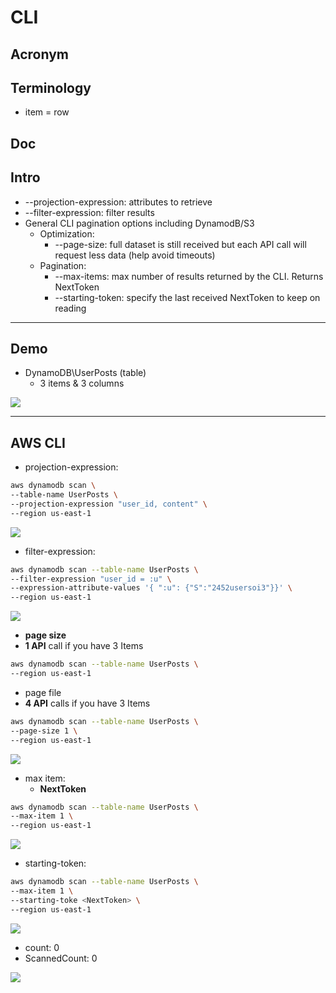 # CLI

## Acronym

## Terminology
* item = row

## Doc

## Intro
* --projection-expression: attributes to retrieve
* --filter-expression: filter results
* General CLI pagination options including DynamodB/S3
    * Optimization:
      * --page-size: full dataset is still received but each API call will request less data (help avoid
        timeouts)
    * Pagination:
      * --max-items: max number of results returned by the CLI. Returns NextToken
      * --starting-token: specify the last received NextToken to keep on reading
      
---

## Demo
* DynamoDB\UserPosts (table)
    * 3 items & 3 columns
    
    
[<img src="https://i.imgur.com/KVFNnLv.png">](https://i.imgur.com/KVFNnLv.png)

---

## AWS CLI
* projection-expression:
````bash
aws dynamodb scan \
--table-name UserPosts \
--projection-expression "user_id, content" \
--region us-east-1
````
[<img src="https://i.imgur.com/6V0OTFf.png">](https://i.imgur.com/6V0OTFf.png)

* filter-expression:
````bash
aws dynamodb scan --table-name UserPosts \
--filter-expression "user_id = :u" \
--expression-attribute-values '{ ":u": {"S":"2452usersoi3"}}' \
--region us-east-1
````
[<img src="https://i.imgur.com/ly2L9D9.png">](https://i.imgur.com/ly2L9D9.png)

* **page size**
* **1 API** call if you have 3 Items
````bash
aws dynamodb scan --table-name UserPosts \
--region us-east-1
````

* page file
* **4 API** calls if you have 3 Items
````bash
aws dynamodb scan --table-name UserPosts \
--page-size 1 \
--region us-east-1
````
[<img src="https://i.imgur.com/8Gt6Cv8.png">](https://i.imgur.com/8Gt6Cv8.png)

* max item:
    * **NextToken**
````bash
aws dynamodb scan --table-name UserPosts \
--max-item 1 \
--region us-east-1
````
[<img src="https://i.imgur.com/X5dLl0P.png">](https://i.imgur.com/X5dLl0P.png)

* starting-token:
````bash
aws dynamodb scan --table-name UserPosts \
--max-item 1 \
--starting-toke <NextToken> \
--region us-east-1
````
[<img src="https://i.imgur.com/WRpYYR7.png">](https://i.imgur.com/WRpYYR7.png)

* count: 0
* ScannedCount: 0

[<img src="https://i.imgur.com/1CppfT7.png">](https://i.imgur.com/1CppfT7.png)
